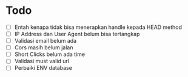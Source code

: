 # Todo

- [ ] Entah kenapa tidak bisa menerapkan handle kepada HEAD method
- [ ] IP Address dan User Agent belum bisa tertangkap
- [ ] Validasi email belum ada
- [ ] Cors masih belum jalan
- [ ] Short Clicks belum ada time
- [ ] Validasi must valid url
- [ ] Perbaiki ENV database